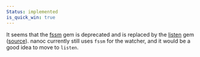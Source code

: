 ```yaml
--- 
Status: implemented
is_quick_win: true
--- 
```


It seems that the [fssm](http://rubygems.org/gems/fssm) gem is deprecated and is replaced by the [listen](http://rubygems.org/gems/listen) gem ([source](https://github.com/nex3/sass/issues/351)). nanoc currently still uses `fssm` for the watcher, and it would be a good idea to move to `listen`.

